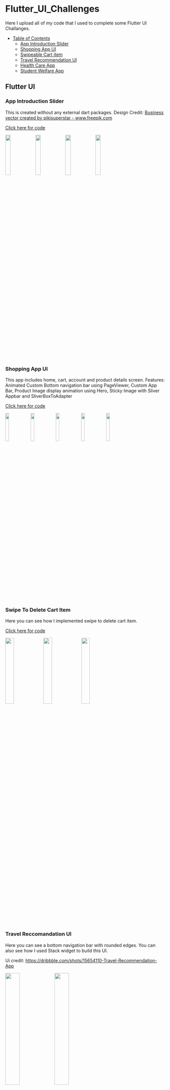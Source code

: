 # Flutter_UI_Challenges
Here I upload all of my code that I used to complete some Flutter UI Challanges. 

- [Table of Contents](#heading)
  * [App Introduction Slider](#sub-heading)
  * [Shopping App UI](#sub-heading)
  * [Swipeable Cart item](#sub-heading)
  * [Travel Recommendation UI](#sub-heading)
  * [Health Care App](#sub-heading)
  * [Student Welfare App](#sub-heading)
   


<!-- toc -->

## Flutter UI

### App Introduction Slider
This is created without any external dart packages.
Design Credit: <a href='https://www.freepik.com/vectors/business'>Business vector created by pikisuperstar - www.freepik.com</a>

<a href='https://github.com/Ajoy-1704001/introduction_slider'>Click here for code</a>

<img src="https://user-images.githubusercontent.com/57573642/117106189-4130f700-ada1-11eb-9286-095662bbac2d.gif" width="18%"></img> <img src="https://user-images.githubusercontent.com/57573642/117106207-48f09b80-ada1-11eb-89ed-c84da04cedb6.jpg" width="18%"></img> <img src="https://user-images.githubusercontent.com/57573642/117106209-49893200-ada1-11eb-88d8-fa460029bde1.jpg" width="18%"></img> <img src="https://user-images.githubusercontent.com/57573642/117106211-4a21c880-ada1-11eb-9a32-08c0849ae754.jpg" width="18%"></img> 

### Shopping App UI
This app includes home, cart, account and product details screen. 
Features: Animated Custom Bottom navigation bar using PageViewer, Custom App Bar, Product Image display animation using Hero, Sticky Image with Sliver Appbar and SliverBoxToAdapter

<a href='https://github.com/Ajoy-1704001/shopping_app_ui'>Click here for code</a>

<img src="https://user-images.githubusercontent.com/57573642/117827183-9635a700-b292-11eb-94d5-7b1215b9563e.gif" width="15%"></img> <img src="https://user-images.githubusercontent.com/57573642/117827097-83bb6d80-b292-11eb-9c2e-3136bfbed9fc.jpg" width="15%"></img> <img src="https://user-images.githubusercontent.com/57573642/117827112-86b65e00-b292-11eb-9b77-2f04f5104e50.jpg" width="15%"></img> <img src="https://user-images.githubusercontent.com/57573642/117827118-87e78b00-b292-11eb-94f5-1697b6d9992a.jpg" width="15%"></img> <img src="https://user-images.githubusercontent.com/57573642/117827124-8918b800-b292-11eb-8cc1-879fe1fb6cee.jpg" width="15%"></img> 

### Swipe To Delete Cart Item
Here you can see how I implemented swipe to delete cart item.

<a href='https://github.com/Ajoy-1704001/shopping_cart_swipe_to_delete'>Click here for code</a>

<img src="https://user-images.githubusercontent.com/57573642/117986721-afeef100-b35b-11eb-9fb8-45a05502d1af.jpg" width="23%"></img> <img src="https://user-images.githubusercontent.com/57573642/117986744-b2e9e180-b35b-11eb-9256-ccfcbf8ae46c.jpg" width="23%"></img> <img src="https://user-images.githubusercontent.com/57573642/117989244-f9d8d680-b35d-11eb-8adb-b7cff110f2bc.gif" width="23%"></img> 

### Travel Reccomandation UI
Here you can see a bottom navigation bar with rounded edges. You can also see how I used Stack widget to build this UI. 

Ui credit: https://dribbble.com/shots/15654110-Travel-Recommendation-App

<img src="https://user-images.githubusercontent.com/57573642/120103976-0b9ae600-c174-11eb-858f-6e739d73d8c8.jpg" width="30%"></img> <img src="https://user-images.githubusercontent.com/57573642/120103984-0f2e6d00-c174-11eb-9ba3-4bbff69cfabf.jpg" width="30%"></img> 

<a href='https://github.com/Ajoy-1704001/travel_recommendation_ui'>Click here for code</a>

### Student Welfare App
This repository contains almost all the UI of this app. Here I used sliver widget like sliverappbar and sliverlist. A customized tabbar is used inside sliverappbar. It keeps floating while scrolling up.
Code is kept private for privacy issue. If you want to learn this, you can contact me.

<a href=''>Click here for code</a>

<img src="https://user-images.githubusercontent.com/57573642/153199989-89b21b07-c99c-4d6d-93d5-269db8d34d41.png" width="23%"></img> <img src="https://user-images.githubusercontent.com/57573642/153200003-4f772a55-bb15-457c-a94d-363328dd349b.png" width="23%"></img> <img src="https://user-images.githubusercontent.com/57573642/153199972-f88b926a-3933-49fd-ba1a-101c89d539f8.png" width="23%"></img> <img src="https://user-images.githubusercontent.com/57573642/153199982-96d43be8-1b6e-490a-b7de-4a59ba9a2f51.png" width="23%"></img>  

### Health Care App
This project consists of 5-6 screens and firebase is used for authentcation and storing user data. This app provides health care services and it also detects heart disease.
A heart disease prediction model is integrated in this app for predicting heart disease. There is also a button which is used to send emergency message to phones. This is also done by shaking the phone.
Code is kept private for privacy issue as this is one of my university course project. If you want to learn this, you can contact me.

<a href=''>Click here for code</a>

<img src="https://user-images.githubusercontent.com/57573642/153290391-b7fb25e6-9538-430d-83ad-764dab117289.png" width="23%"></img> <img src="https://user-images.githubusercontent.com/57573642/153290398-3c38bceb-d2bb-431e-8aa6-793927bf9b1e.png" width="23%"></img> <img src="https://user-images.githubusercontent.com/57573642/153290406-d39f6454-e18c-44ae-b7ee-53ee82ec89de.png" width="23%"></img> <img src="https://user-images.githubusercontent.com/57573642/153290409-f08c515f-a5aa-4a6f-a5f7-b5d51eb5857f.png" width="23%"></img> <img src="https://user-images.githubusercontent.com/57573642/153290412-7287c565-d277-439e-b277-725c18d2c8d0.png" width="23%"></img> <img src="https://user-images.githubusercontent.com/57573642/153290419-ebbad21e-0244-42f0-b484-ea48e8714982.png" width="23%"></img> <img src="https://user-images.githubusercontent.com/57573642/153291369-0864a906-0856-42b4-bbb6-4a9a4d6421aa.png" width="23%"></img> 




